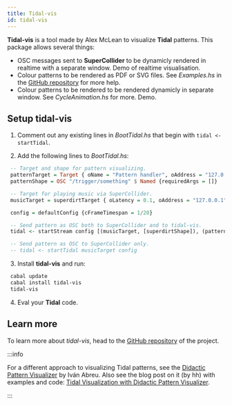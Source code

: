 ```yaml
---
title: Tidal-vis
id: tidal-vis
---
```


**Tidal-vis** is a tool made by Alex McLean to visualize **Tidal** patterns. This package allows several things:
* OSC messages sent to **SuperCollider** to be dynamicly rendered in realtime with a separate window. Demo of realtime visualisation.
* Colour patterns to be rendered as PDF or SVG files. See *Examples.hs* in the [GitHub
  repository](https://github.com/tidalcycles/tidal-vis) for more help.
* Colour patterns to be rendered to be rendered dynamicly in separate window. See
  *CycleAnimation.hs* for more. Demo.

## Setup tidal-vis

1. Comment out any existing lines in *BootTidal.hs* that begin with `tidal <- startTidal`.

2. Add the following lines to *BootTidal.hs*:

```haskell
 -- Target and shape for pattern visualizing.
 patternTarget = Target { oName = "Pattern handler", oAddress = "127.0.0.1", oPort = 5050, oBusPort = Nothing, oLatency = 0.02, oWindow = Nothing, oSchedule = Pre BundleStamp, oHandshake = False }
 patternShape = OSC "/trigger/something" $ Named {requiredArgs = []}

 -- Target for playing music via SuperCollider.
 musicTarget = superdirtTarget { oLatency = 0.1, oAddress = "127.0.0.1", oPort = 57120 }

 config = defaultConfig {cFrameTimespan = 1/20}

 -- Send pattern as OSC both to SuperCollider and to tidal-vis.
 tidal <- startStream config [(musicTarget, [superdirtShape]), (patternTarget, [patternShape])]

 -- Send pattern as OSC to SuperCollider only.
 -- tidal <- startTidal musicTarget config
```

3. Install **tidal-vis** and run:

```bash
 cabal update
 cabal install tidal-vis
 tidal-vis
```

4. Eval your **Tidal** code.

## Learn more

To learn more about *tidal-vis*, head to the [GitHub
repository](https://github.com/tidalcycles/tidal-vis) of the project.

:::info  

For a different approach to visualizing Tidal patterns, see the [Didactic Pattern Visualizer](https://github.com/ivan-abreu/didacticpatternvisualizer/tree/main) by Iván Abreu. Also see the blog post on it (by hh) with examples and code: [Tidal Visualization with Didactic Pattern Visualizer](https://tidalcycles.org/blog/blog_topic_visualizer).

:::
